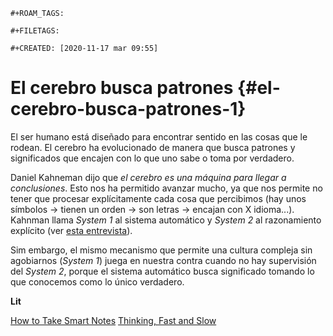 ```{=org}
#+ROAM_TAGS: 
```
```{=org}
#+FILETAGS: 
```
```{=org}
#+CREATED: [2020-11-17 mar 09:55]
```
# El cerebro busca patrones {#el-cerebro-busca-patrones-1}

El ser humano está diseñado para encontrar sentido en las cosas que le
rodean. El cerebro ha evolucionado de manera que busca patrones y
significados que encajen con lo que uno sabe o toma por verdadero.

Daniel Kahneman dijo que *el cerebro es una máquina para llegar a
conclusiones*. Esto nos ha permitido avanzar mucho, ya que nos permite
no tener que procesar explícitamente cada cosa que percibimos (hay unos
símbolos -\> tienen un orden -\> son letras -\> encajan con X
idioma...). Kahnman llama *System 1* al sistema automático y *System 2*
al razonamiento explícito (ver [esta
entrevista](https://www.apa.org/monitor/2012/02/conclusions)).

Sim embargo, el mismo mecanismo que permite una cultura compleja sin
agobiarnos (*System 1*) juega en nuestra contra cuando no hay
supervisión del *System 2*, porque el sistema automático busca
significado tomando lo que conocemos como lo único verdadero.

**Lit**

[How to Take Smart Notes](lit/20201117-how-to-take-smart-notes.org)
[Thinking, Fast and Slow](lit/20201117-thinking-fast-and-slow.org)
